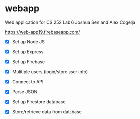 # webapp
Web application for CS 252 Lab 6
Joshua Sen and Alex Cogelja

https://web-app19.firebaseapp.com/

- [X] Set up Node JS
- [X] Set up Express
- [X] Set up Firebase
- [X] Mulitiple users (login/store user info)
- [X] Connect to API
- [X] Parse JSON
- [X] Set up Firestore database
- [X] Store/retrieve data from database

